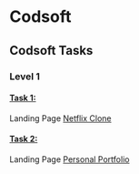# Codsoft

## Codsoft Tasks

### Level 1

#### [Task 1:](https://github.com/shyamgdev/Codsoft/tree/main/tasks/level-1/task-1)
Landing Page [Netflix Clone](https://codsoft.netlify.app/tasks/level-1/task-1/)

#### [Task 2:](https://github.com/shyamgdev/Codsoft/tree/main/tasks/level-1/task-2)
Landing Page [Personal Portfolio](https://codsoft.netlify.app/tasks/level-1/task-2/)
